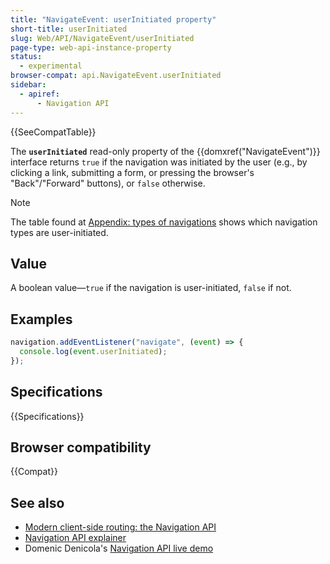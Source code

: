 ```yaml
---
title: "NavigateEvent: userInitiated property"
short-title: userInitiated
slug: Web/API/NavigateEvent/userInitiated
page-type: web-api-instance-property
status:
  - experimental
browser-compat: api.NavigateEvent.userInitiated
sidebar:
  - apiref:
      - Navigation API
---
```


{{SeeCompatTable}}

The **`userInitiated`** read-only property of the
{{domxref("NavigateEvent")}} interface returns `true` if the navigation was initiated by the user (e.g., by clicking a link, submitting a form, or pressing the browser's "Back"/"Forward" buttons), or `false` otherwise.

> [!NOTE]
> The table found at [Appendix: types of navigations](https://github.com/WICG/navigation-api#appendix-types-of-navigations) shows which navigation types are user-initiated.

## Value

A boolean value—`true` if the navigation is user-initiated, `false` if not.

## Examples

```js
navigation.addEventListener("navigate", (event) => {
  console.log(event.userInitiated);
});
```

## Specifications

{{Specifications}}

## Browser compatibility

{{Compat}}

## See also

- [Modern client-side routing: the Navigation API](https://developer.chrome.com/docs/web-platform/navigation-api/)
- [Navigation API explainer](https://github.com/WICG/navigation-api/blob/main/README.md)
- Domenic Denicola's [Navigation API live demo](https://gigantic-honored-octagon.glitch.me/)
